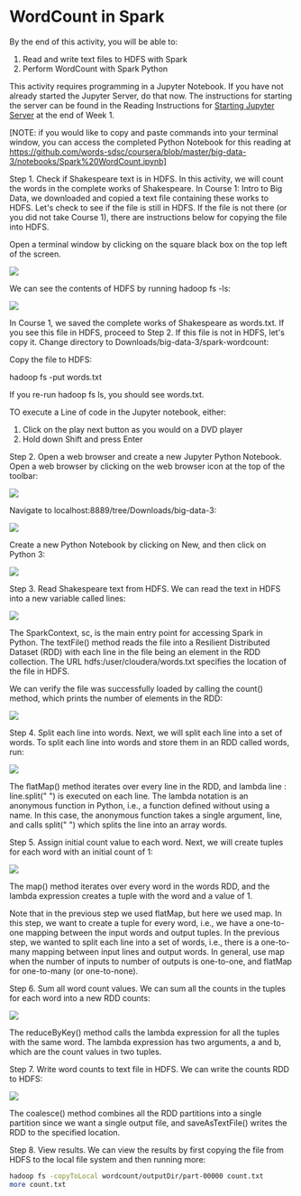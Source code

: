 # WordCount in Spark

By the end of this activity, you will be able to:

1. Read and write text files to HDFS with Spark
2. Perform WordCount with Spark Python

This activity requires programming in a Jupyter Notebook. If you have not already started the Jupyter Server, do that now. The instructions for starting the server can be found in the Reading Instructions for [Starting Jupyter Server](../Week1/Instructions_for_Starting_Jupyter.md) at the end of Week 1.

[NOTE: if you would like to copy and paste commands into your terminal window, you can access the completed Python Notebook for this reading at https://github.com/words-sdsc/coursera/blob/master/big-data-3/notebooks/Spark%20WordCount.ipynb]

Step 1. Check if Shakespeare text is in HDFS. In this activity, we will count the words in the complete works of Shakespeare. In Course 1: Intro to Big Data, we downloaded and copied a text file containing these works to HDFS. Let's check to see if the file is still in HDFS. If the file is not there (or you did not take Course 1), there are instructions below for copying the file into HDFS.

Open a terminal window by clicking on the square black box on the top left of the screen.

![](https://d3c33hcgiwev3.cloudfront.net/imageAssetProxy.v1/pYW6JQWREeabsxLXkMIYiw_f85b3afcf7b7a86decd2b0eb43764ecd_click-on-terminal.png?expiry=1706832000000&hmac=UMoi75LHNgxw01-3m_ArwRdGqWPeVyQ4ymfSWUl03wU)

We can see the contents of HDFS by running hadoop fs -ls:

![](https://d3c33hcgiwev3.cloudfront.net/imageAssetProxy.v1/2yM42tHmEeWjTxJlqDdk5Q_dbf415c58b73622cd051921a03db2303_hdfs-ls-copytohdfs.png?expiry=1706832000000&hmac=_j37pbeWy_SsjRZz5NI1VdPNjrgUzpsGjKtocZDgpJo)

In Course 1, we saved the complete works of Shakespeare as words.txt. If you see this file in HDFS, proceed to Step 2. If this file is not in HDFS, let's copy it. Change directory to Downloads/big-data-3/spark-wordcount:

Copy the file to HDFS:

hadoop fs -put words.txt

If you re-run hadoop fs ls, you should see words.txt.

TO execute a Line of code in the Jupyter notebook, either:

1. Click on the play next button as you would on a DVD player
2. Hold down Shift and press Enter

Step 2. Open a web browser and create a new Jupyter Python Notebook. Open a web browser by clicking on the web browser icon at the top of the toolbar:

![](https://d3c33hcgiwev3.cloudfront.net/imageAssetProxy.v1/RCneZE7PEeaqTxIkdCEfsw_c491f272226b35805e44abef7a7a22a9_browser-icon.png?expiry=1706832000000&hmac=0_QPmkAUzG_X8d7sMuAOY0-flk_YfFZlKGmJ7nGn8jU)

Navigate to localhost:8889/tree/Downloads/big-data-3:

![](https://d3c33hcgiwev3.cloudfront.net/imageAssetProxy.v1/TC6iOk7PEeaqTxIkdCEfsw_19f522873b2ae8800db929013dfa1913_notebook-browse.png?expiry=1706832000000&hmac=ziergEYtVfksihNu4HCdehgMG-v00Xu_cdFj1--ow90)

Create a new Python Notebook by clicking on New, and then click on Python 3:

![](https://d3c33hcgiwev3.cloudfront.net/imageAssetProxy.v1/XNgTF07PEeaFpQoKLtdtHw_761dc4d5af4e3c2d274102d2b41196cf_new-notebook.png?expiry=1706832000000&hmac=PdHGE1pDquFYVmJlv0UXbSDGO0Q3GaPt5v7z-Zi-VBI)

Step 3. Read Shakespeare text from HDFS. We can read the text in HDFS into a new variable called lines:

![](https://d3c33hcgiwev3.cloudfront.net/imageAssetProxy.v1/wnD8u0-IEea3kBK2xkPy7w_7b2bceb18a736f73a3aa3e49fec02dd7_read-text.png?expiry=1706832000000&hmac=NMruqoY1NgkTKNbX6jrhZvqFshI6aikfIHPp6f1MU3o)

The SparkContext, sc, is the main entry point for accessing Spark in Python. The textFile() method reads the file into a Resilient Distributed Dataset (RDD) with each line in the file being an element in the RDD collection. The URL hdfs:/user/cloudera/words.txt specifies the location of the file in HDFS.

We can verify the file was successfully loaded by calling the count() method, which prints the number of elements in the RDD:

![](https://d3c33hcgiwev3.cloudfront.net/imageAssetProxy.v1/y57-TE-IEea3kBK2xkPy7w_4431453b35f3ec35cfb8ae644f3c2092_count-lines.png?expiry=1706832000000&hmac=SyPOA1qTL-zpkJxInOMRMflYspzXorZm8PnzmNbP6V4)

Step 4. Split each line into words. Next, we will split each line into a set of words. To split each line into words and store them in an RDD called words, run:

![](https://d3c33hcgiwev3.cloudfront.net/imageAssetProxy.v1/1nubAk-IEealpAoth2FRAw_c56b1219e275910873f566f371caa928_make-words.png?expiry=1706832000000&hmac=nkk8jcB6RZEAY65pGED_KiGA3jgxljhzba_wNPZNu88)

The flatMap() method iterates over every line in the RDD, and lambda line : line.split(" ") is executed on each line. The lambda notation is an anonymous function in Python, i.e., a function defined without using a name. In this case, the anonymous function takes a single argument, line, and calls split(" ") which splits the line into an array words.

Step 5. Assign initial count value to each word. Next, we will create tuples for each word with an initial count of 1:

![](https://d3c33hcgiwev3.cloudfront.net/imageAssetProxy.v1/D6O3VU-JEealpAoth2FRAw_6c4f1032d6fc33d14ee02472519b8c2c_create-tuples.png?expiry=1706832000000&hmac=c_a_kFhSi_dwy6Rpo9D2IgnUZUKTNxKiqdfH9g28c2I)

The map() method iterates over every word in the words RDD, and the lambda expression creates a tuple with the word and a value of 1.

Note that in the previous step we used flatMap, but here we used map. In this step, we want to create a tuple for every word, i.e., we have a one-to-one mapping between the input words and output tuples. In the previous step, we wanted to split each line into a set of words, i.e., there is a one-to-many mapping between input lines and output words. In general, use map when the number of inputs to number of outputs is one-to-one, and flatMap for one-to-many (or one-to-none).

Step 6. Sum all word count values. We can sum all the counts in the tuples for each word into a new RDD counts:

![](https://d3c33hcgiwev3.cloudfront.net/imageAssetProxy.v1/GfGnRE-JEeaWRg7WBfqodw_1f6281b597dd051dddda8dc8524aa4df_reduce.png?expiry=1706832000000&hmac=l3Y8pjbpYaJq0Kqj1cyaBZvbUQvL39cwooh7TOOipEM)

The reduceByKey() method calls the lambda expression for all the tuples with the same word. The lambda expression has two arguments, a and b, which are the count values in two tuples.

Step 7. Write word counts to text file in HDFS. We can write the counts RDD to HDFS:

![](https://d3c33hcgiwev3.cloudfront.net/imageAssetProxy.v1/I6Y-oE-JEeaztg6Pg6w09w_2e3b5f8e93f13e9d1eefe243380c34db_saveas.png?expiry=1706832000000&hmac=7f2DOgvlUZzGRCijoT9d-V1ALZlAItisKBJDQfmxpH0)

The coalesce() method combines all the RDD partitions into a single partition since we want a single output file, and saveAsTextFile() writes the RDD to the specified location.

Step 8. View results. We can view the results by first copying the file from HDFS to the local file system and then running more:

```bash
hadoop fs -copyToLocal wordcount/outputDir/part-00000 count.txt
more count.txt
```